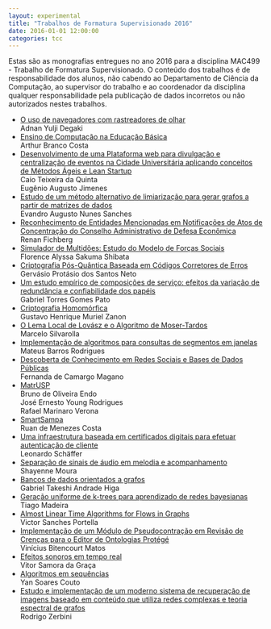 ```yaml
---
layout: experimental
title: "Trabalhos de Formatura Supervisionado 2016"
date: 2016-01-01 12:00:00
categories: tcc
---
```


 Estas são as monografias entregues no ano 2016 para a disciplina MAC499 - Trabalho de Formatura Supervisionado. O conteúdo dos trabalhos é de responsabilidade dos alunos, não cabendo ao Departamento de Ciência da Computação, ao supervisor do trabalho e ao coordenador da disciplina qualquer responsabilidade pela publicação de dados incorretos ou não autorizados nestes trabalhos. 

<ul class="tccs">
<li><a href="http://bcc.ime.usp.br/tccs/2016/adnan/">O uso de navegadores com rastreadores de olhar</a><br>Adnan Yulji Degaki</li>
<li><a href="http://bcc.ime.usp.br/tccs/2016/arthbr/">Ensino de Computação na Educação Básica</a><br>Arthur Branco Costa</li>
<li><a href="http://bcc.ime.usp.br/tccs/2016/caioquinta/">Desenvolvimento de uma Plataforma web para divulgação e centralização de eventos na Cidade Universitária aplicando conceitos de Métodos Ágeis e Lean Startup</a>
<br>Caio Teixeira da Quinta
<br>Eugênio Augusto Jimenes
</li>
<li><a href="http://bcc.ime.usp.br/tccs/2016/evnsan/">Estudo de um método alternativo de limiarização para gerar grafos a partir de matrizes de dados</a><br>Evandro Augusto Nunes Sanches</li>
<li><a href="http://bcc.ime.usp.br/tccs/2016/fichberg/">Reconhecimento de Entidades Mencionadas em Notificações de Atos de Concentração do Conselho Administrativo de Defesa Econômica</a><br>Renan Fichberg</li>
<li><a href="http://bcc.ime.usp.br/tccs/2016/florence/">Simulador de Multidões: Estudo do Modelo de Forças Sociais</a><br>Florence Alyssa Sakuma Shibata</li>
<li><a href="http://bcc.ime.usp.br/tccs/2016/gervasio/">Criptografia Pós-Quântica Baseada em Códigos Corretores de Erros</a><br>Gervásio Protásio dos Santos Neto</li>
<li><a href="http://bcc.ime.usp.br/tccs/2016/gpato/">Um estudo empírico de composições de serviço: efeitos da variação de redundância e confiabilidade dos papéis</a><br>Gabriel Torres Gomes Pato</li>
<li><a href="http://bcc.ime.usp.br/tccs/2016/gustavozanon/">Criptografia Homomórfica</a><br>Gustavo Henrique Muriel Zanon</li>
<li><a href="http://bcc.ime.usp.br/tccs/2016/marceloyis/">O Lema Local de Lovász e o Algoritmo de Moser-Tardos</a><br>Marcelo Silvarolla</li>
<li><a href="http://bcc.ime.usp.br/tccs/2016/mlord/">Implementação de algoritmos para consultas de segmentos em janelas</a><br>Mateus Barros Rodrigues</li>
<li><a href="http://bcc.ime.usp.br/tccs/2016/nanda/">Descoberta de Conhecimento em Redes Sociais e Bases de Dados Públicas</a><br>Fernanda de Camargo Magano</li>
<li><a href="http://bcc.ime.usp.br/tccs/2016/raverona/">MatrUSP</a>
<br>Bruno de Oliveira Endo
<br>José Ernesto Young Rodrigues
<br>Rafael Marinaro Verona
</li>
<li><a href="http://bcc.ime.usp.br/tccs/2016/ruan/">SmartSampa</a><br>Ruan de Menezes Costa</li>
<li><a href="http://bcc.ime.usp.br/tccs/2016/schaffer/">Uma infraestrutura baseada em certificados digitais para efetuar autenticação de cliente</a><br>Leonardo Schäffer</li>
<li><a href="http://bcc.ime.usp.br/tccs/2016/shayenne/">Separação de sinais de áudio em melodia e acompanhamento</a><br>Shayenne Moura</li>
<li><a href="http://bcc.ime.usp.br/tccs/2016/taksqth/">Bancos de dados orientados a grafos</a><br>Gabriel Takeshi Andrade Higa</li>
<li><a href="http://bcc.ime.usp.br/tccs/2016/tmadeira/">Geração uniforme de k-trees para aprendizado de redes bayesianas</a><br>Tiago Madeira</li>
<li><a href="http://bcc.ime.usp.br/tccs/2016/victorvsp/">Almost Linear Time Algorithms for Flows in Graphs</a><br>Victor Sanches Portella</li>
<li><a href="http://bcc.ime.usp.br/tccs/2016/viniciusbm/">Implementação de um Módulo de Pseudocontração em Revisão de Crenças para o Editor de Ontologias Protégé</a><br>Vinícius Bitencourt Matos</li>
<li><a href="http://bcc.ime.usp.br/tccs/2016/vitorsamora/">Efeitos sonoros em tempo real</a><br>Vitor Samora da Graça</li>
<li><a href="http://bcc.ime.usp.br/tccs/2016/yancouto/">Algoritmos em sequências</a><br>Yan Soares Couto</li>
<li><a href="http://bcc.ime.usp.br/tccs/2016/zerbini/">Estudo e implementação de um moderno sistema de recuperação de imagens baseado em conteúdo que utiliza redes complexas e teoria espectral de grafos</a><br>Rodrigo Zerbini</li>
</ul>

